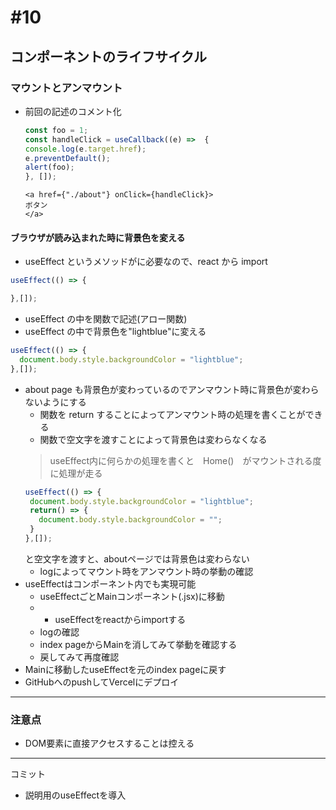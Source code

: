 # #10

## コンポーネントのライフサイクル

### マウントとアンマウント

- 前回の記述のコメント化
  ```js
  const foo = 1;
  const handleClick = useCallback((e) =>  {
  console.log(e.target.href);
  e.preventDefault();
  alert(foo);
  }, []);
  ```
  ```
  <a href={"./about"} onClick={handleClick}>
  ボタン
  </a>
  ```

#### ブラウザが読み込まれた時に背景色を変える

- useEffect というメソッドがに必要なので、react から import
```js
useEffect(() => {

},[]);
```
  - useEffect の中を関数で記述(アロー関数)
  - useEffect の中で背景色を"lightblue"に変える
```js
useEffect(() => {
  document.body.style.backgroundColor = "lightblue";
},[]);
```
- about page も背景色が変わっているのでアンマウント時に背景色が変わらないようにする
  - 関数を return することによってアンマウント時の処理を書くことができる
  - 関数で空文字を渡すことによって背景色は変わらなくなる
  > useEffect内に何らかの処理を書くと　Home()　がマウントされる度に処理が走る
   ```js
  useEffect(() => {
    document.body.style.backgroundColor = "lightblue";
    return() => {
      document.body.style.backgroundColor = "";
    }
  },[]);
  ```
  と空文字を渡すと、aboutページでは背景色は変わらない
  - logによってマウント時をアンマウント時の挙動の確認
- useEffectはコンポーネント内でも実現可能
  - useEffectごとMainコンポーネント(.jsx)に移動
  - - useEffectをreactからimportする
  - logの確認
  - index pageからMainを消してみて挙動を確認する
  - 戻してみて再度確認
- Mainに移動したuseEffectを元のindex pageに戻す
- GitHubへのpushしてVercelにデプロイ
---
### 注意点
- DOM要素に直接アクセスすることは控える

---
コミット
- 説明用のuseEffectを導入